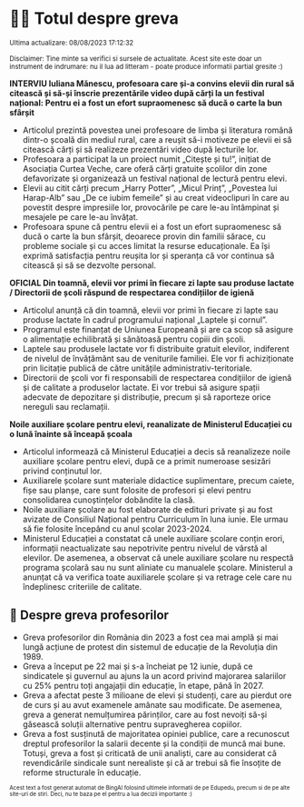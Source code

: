 # 👩‍🏫 Totul despre greva
<sub>Ultima actualizare: 08/08/2023 17:12:32</sub>

<sub>Disclaimer: Tine minte sa verifici si sursele de actualitate. Acest site este doar un instrument de indrumare: nu il lua ad litteram - poate produce informatii partial gresite :)</sub>

**INTERVIU Iuliana Mănescu, profesoara care și-a convins elevii din rural să citească și să-și înscrie prezentările video după cărți la un festival național: Pentru ei a fost un efort supraomenesc să ducă o carte la bun sfârșit**
- Articolul prezintă povestea unei profesoare de limba și literatura română dintr-o școală din mediul rural, care a reușit să-i motiveze pe elevii ei să citească cărți și să realizeze prezentări video după lecturile lor.
- Profesoara a participat la un proiect numit „Citește și tu!”, inițiat de Asociația Curtea Veche, care oferă cărți gratuite școlilor din zone defavorizate și organizează un festival național de lectură pentru elevi.
- Elevii au citit cărți precum „Harry Potter”, „Micul Prinț”, „Povestea lui Harap-Alb” sau „De ce iubim femeile” și au creat videoclipuri în care au povestit despre impresiile lor, provocările pe care le-au întâmpinat și mesajele pe care le-au învățat.
- Profesoara spune că pentru elevii ei a fost un efort supraomenesc să ducă o carte la bun sfârșit, deoarece provin din familii sărace, cu probleme sociale și cu acces limitat la resurse educaționale. Ea își exprimă satisfacția pentru reușita lor și speranța că vor continua să citească și să se dezvolte personal.

**OFICIAL Din toamnă, elevii vor primi în fiecare zi lapte sau produse lactate / Directorii de școli răspund de respectarea condițiilor de igienă**
- Articolul anunță că din toamnă, elevii vor primi în fiecare zi lapte sau produse lactate în cadrul programului național „Laptele și cornul”.
- Programul este finanțat de Uniunea Europeană și are ca scop să asigure o alimentație echilibrată și sănătoasă pentru copiii din școli.
- Laptele sau produsele lactate vor fi distribuite gratuit elevilor, indiferent de nivelul de învățământ sau de veniturile familiei. Ele vor fi achiziționate prin licitație publică de către unitățile administrativ-teritoriale.
- Directorii de școli vor fi responsabili de respectarea condițiilor de igienă și de calitate a produselor lactate. Ei vor trebui să asigure spații adecvate de depozitare și distribuție, precum și să raporteze orice nereguli sau reclamații.

**Noile auxiliare școlare pentru elevi, reanalizate de Ministerul Educației cu o lună înainte să înceapă școala**
- Articolul informează că Ministerul Educației a decis să reanalizeze noile auxiliare școlare pentru elevi, după ce a primit numeroase sesizări privind conținutul lor.
- Auxiliarele școlare sunt materiale didactice suplimentare, precum caiete, fișe sau planșe, care sunt folosite de profesori și elevi pentru consolidarea cunoștințelor dobândite la clasă.
- Noile auxiliare școlare au fost elaborate de edituri private și au fost avizate de Consiliul Național pentru Curriculum în luna iunie. Ele urmau să fie folosite începând cu anul școlar 2023-2024.
- Ministerul Educației a constatat că unele auxiliare școlare conțin erori, informații neactualizate sau nepotrivite pentru nivelul de vârstă al elevilor. De asemenea, a observat că unele auxiliare școlare nu respectă programa școlară sau nu sunt aliniate cu manualele școlare. Ministerul a anunțat că va verifica toate auxiliarele școlare și va retrage cele care nu îndeplinesc criteriile de calitate.

## 🏫 Despre greva profesorilor
- Greva profesorilor din România din 2023 a fost cea mai amplă și mai lungă acțiune de protest din sistemul de educație de la Revoluția din 1989.
- Greva a început pe 22 mai și s-a încheiat pe 12 iunie, după ce sindicatele și guvernul au ajuns la un acord privind majorarea salariilor cu 25% pentru toți angajații din educație, în etape, până în 2027.
- Greva a afectat peste 3 milioane de elevi și studenți, care au pierdut ore de curs și au avut examenele amânate sau modificate. De asemenea, greva a generat nemulțumirea părinților, care au fost nevoiți să-și găsească soluții alternative pentru supravegherea copiilor.
- Greva a fost susținută de majoritatea opiniei publice, care a recunoscut dreptul profesorilor la salarii decente și la condiții de muncă mai bune. Totuși, greva a fost și criticată de unii analiști, care au considerat că revendicările sindicale sunt nerealiste și că ar trebui să fie însoțite de reforme structurale în educație.


<sub><sub>Acest text a fost generat automat de BingAI folosind ultimele informatii de pe Edupedu, precum si de pe alte site-uri de stiri. Deci, nu te baza pe el pentru a lua decizii importante :)</sub></sub>